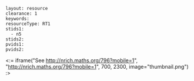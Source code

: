 ````
layout: resource
clearance: 1
keywords:
resourceType: RT1
stids1: 
  - n5
stids2:
pvids1:
pvids2:

````

<:= iframe("See http://nrich.maths.org/796?mobile=1", "http://nrich.maths.org/796?mobile=1", 700, 2300, image="thumbnail.png") :>

